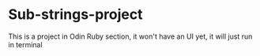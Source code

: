 # Sub-strings-project
This is a project in Odin Ruby section, it won't have an UI yet, it will just run in terminal

